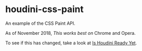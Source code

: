 # houdini-css-paint

An example of the CSS Paint API.

As of November 2018, *This works best on* Chrome and Opera.

To see if this has changed, take a look at [Is Houdini Ready Yet](https://ishoudinireadyyet.com/).